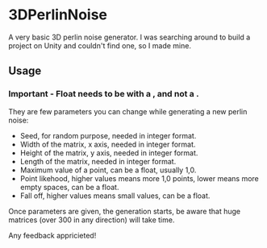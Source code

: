 # 3DPerlinNoise
A very basic 3D perlin noise generator. I was searching around to build a project on Unity and couldn't find one, so I made mine.  

## Usage
### Important - Float needs to be with a , and not a .

They are few parameters you can change while generating a new perlin noise:  
- Seed, for random purpose, needed in integer format.  
- Width of the matrix, x axis, needed in integer format.  
- Height of the matrix, y axis, needed in integer format.    
- Length of the matrix, needed in integer format.  
- Maximum value of a point, can be a float, usually 1,0.  
- Point likehood, higher values means more 1,0 points, lower means more empty spaces, can be a float.  
- Fall off, higher values means small values, can be a float.  

Once parameters are given, the generation starts, be aware that huge matrices (over 300 in any direction) will take time.  

Any feedback appricieted!
